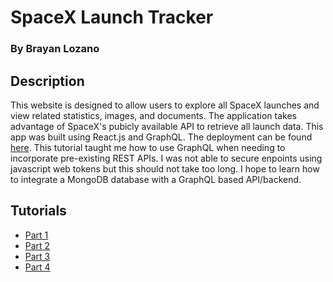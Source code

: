 # SpaceX Launch Tracker
### By Brayan Lozano

## Description
This website is designed to allow users to explore all SpaceX launches and view related statistics, images, and documents. The application takes advantage of SpaceX's pubicly available API to retrieve all launch data. This app was built using React.js and GraphQL. The deployment can be found [here](https://gentle-lowlands-20170.herokuapp.com/). This tutorial taught me how to use GraphQL when needing to incorporate pre-existing REST APIs. I was not able to secure enpoints using javascript web tokens but this should not take too long. I hope to learn how to integrate a MongoDB database with a GraphQL based API/backend.

## Tutorials
* [Part 1](https://www.youtube.com/watch?v=SEMTj8w04Z8)
* [Part 2](https://www.youtube.com/watch?v=-XwkFm5a9lw)
* [Part 3](https://www.youtube.com/watch?v=DKzprvzbS14)
* [Part 4](https://www.youtube.com/watch?v=ok6bu-3XRA8)

